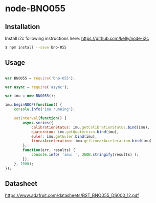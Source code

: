 
# node-BNO055

## Installation

Install i2c following instructions here:
https://github.com/kelly/node-i2c

```sh
$ npm install --save bno-055
```

## Usage

```js

var BNO055 = require('bno-055');

var async = require('async');

var imu = new BNO055();

imu.beginNDOF(function() {
    console.info('imu running');

    setInterval(function() {
        async.series({
            calibrationStatus: imu.getCalibrationStatus.bind(imu),
            quaternion: imu.getQuaternion.bind(imu),
            euler: imu.getEuler.bind(imu),
            linearAcceleration: imu.getLinearAcceleration.bind(imu)
        },
        function(err, results) {
            console.info( 'imu: ', JSON.stringify(results) );
        });
    }, 1000);
});
```

## Datasheet

https://www.adafruit.com/datasheets/BST_BNO055_DS000_12.pdf 
